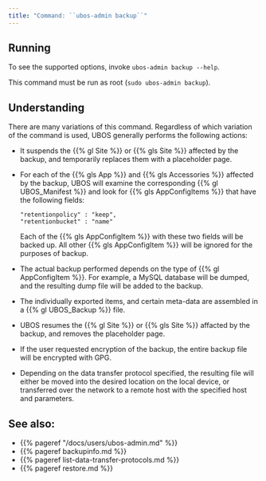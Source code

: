 ```yaml
---
title: "Command: ``ubos-admin backup``"
---
```


## Running

To see the supported options, invoke ``ubos-admin backup --help``.

This command must be run as root (``sudo ubos-admin backup``).

## Understanding

There are many variations of this command. Regardless of which variation of the command is
used, UBOS generally performs the following actions:

* It suspends the {{% gl Site %}} or {{% gls Site %}} affected by the backup, and temporarily
  replaces them with a placeholder page.

* For each of the {{% gls App %}} and {{% gls Accessories %}} affected by the
  backup, UBOS will examine the corresponding {{% gl UBOS_Manifest %}} and look for
  {{% gls AppConfigItems %}} that have the following fields:

  ```
  "retentionpolicy" : "keep",
  "retentionbucket" : "name"
  ```

  Each of the {{% gls AppConfigItem %}} with these two fields will be backed
  up. All other {{% gls AppConfigItem %}} will be ignored for the purposes of backup.

* The actual backup performed depends on the type of {{% gl AppConfigItem %}}. For
  example, a MySQL database will be dumped, and the resulting dump file will be
  added to the backup.

* The individually exported items, and certain meta-data are assembled in a
  {{% gl UBOS_Backup %}} file.

* UBOS resumes the {{% gl Site %}} or {{% gls Site %}} affacted by the backup, and removes
  the placeholder page.

* If the user requested encryption of the backup, the entire backup file will be
  encrypted with GPG.

* Depending on the data transfer protocol specified, the resulting file will either be
  moved into the desired location on the local device, or transferred over the network
  to a remote host with the specified host and parameters.

## See also:

* {{% pageref "/docs/users/ubos-admin.md" %}}
* {{% pageref backupinfo.md %}}
* {{% pageref list-data-transfer-protocols.md %}}
* {{% pageref restore.md %}}
